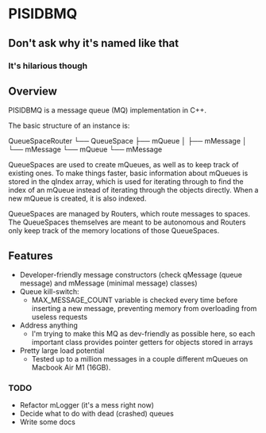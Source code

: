 #  PISIDBMQ

## Don't ask why it's named like that
### It's hilarious though

## Overview
PISIDBMQ is a message queue (MQ) implementation in C++. 

The basic structure of an instance is:

QueueSpaceRouter
└── QueueSpace
    ├── mQueue
    │   ├── mMessage
    │   └── mMessage
    └── mQueue
        └── mMessage
        
QueueSpaces are used to create mQueues, as well as to keep track of existing ones. To make things faster, basic information about mQueues is stored in the qIndex array, which is used for iterating through to find the index of an mQueue instead of iterating through the objects directly. When a new mQueue is created, it is also indexed.

QueueSpaces are managed by Routers, which route messages to spaces. The QueueSpaces themselves are meant to be autonomous and Routers only keep track of the memory locations of those QueueSpaces.

## Features

- Developer-friendly message constructors (check qMessage (queue message) and mMessage (minimal message) classes)
- Queue kill-switch:
    - MAX_MESSAGE_COUNT variable is checked every time before inserting a new message, preventing memory from overloading from useless requests
- Address anything
    - I'm trying to make this MQ as dev-friendly as possible here, so each important class provides pointer getters for objects stored in arrays
- Pretty large load potential
    - Tested up to a million messages in a couple different mQueues on Macbook Air M1 (16GB).


### TODO
- Refactor mLogger (it's a mess right now)
- Decide what to do with dead (crashed) queues
- Write some docs


